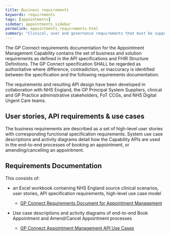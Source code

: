 ```yaml
---
title: Business requirements
keywords: requirements
tags: [appointments]
sidebar: appointments_sidebar
permalink: appointments_requirements.html
summary: "Clinical, user and governance requirements that must be supported by the solution"
---
```


The GP Connect requirements documentation for the Appointment Management Capability contains the set of business and solution requirements as defined in the API specifications and FHIR Structure Definitions. The GP Connect specification SHALL be regarded as authoritative where difference, contradiction, or inaccuracy is identified between the specification and the following requirements documentation.

The requirements and resulting API design have been developed in collaboration with NHS England, the GP Principal System Suppliers, clinical and GP Practice administrative stakeholders, FoT CCGs, and NHS Digital Urgent Care teams.

## User stories, API requirements & use cases ##
The business requirements are described as a set of high-level user stories with corresponding functional specification requirements. System use case descriptions and activity diagrams detail how the Capability APIs are used in the end-to-end processes of booking an appointment, or amending/cancelling an appointment.


## Requirements Documentation ##

This consists of:

- an Excel workbook containing NHS England source clinical scenarios, user stories, API specification requirements, high-level use case model

     - [GP Connect Requirements Document for Appointment Management](pages/appointments/businessrequirements/GP%20Connect%20Appointment%20Mgmt%20Capability%20Requirements%20-%20Developer%20Portal.xlsx)
        

- Use case descriptions and activity diagrams of end-to-end Book Appointment and Amend/Cancel Appointment processes 

     - [GP Connect Appointment Management API Use Cases](pages/appointments/businessrequirements/GP%20Connect%20Appointment%20Mgmt%20%20API%20Use%20Cases.docx)
        
